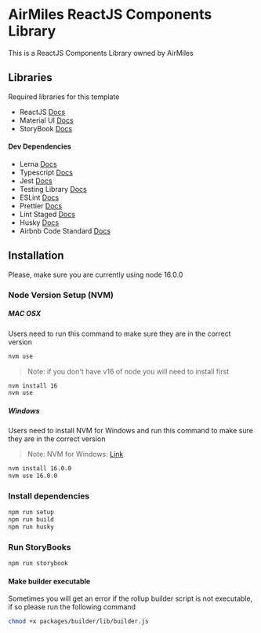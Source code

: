# AirMiles ReactJS Components Library

This is a ReactJS Components Library owned by AirMiles

## Libraries

Required libraries for this template

-   ReactJS [Docs](https://reactjs.org/)
-   Material UI [Docs](https://mui.com/)
-   StoryBook [Docs](https://storybook.js.org/)

#### Dev Dependencies

-   Lerna [Docs](https://lerna.js.org/)
-   Typescript [Docs](https://www.typescriptlang.org/)
-   Jest [Docs](https://jestjs.io/)
-   Testing Library [Docs](https://testing-library.com/)
-   ESLint [Docs](https://eslint.org/)
-   Prettier [Docs](https://prettier.io/)
-   Lint Staged [Docs](https://github.com/okonet/lint-staged)
-   Husky [Docs](https://github.com/typicode/husky)
-   Airbnb Code Standard [Docs](https://github.com/airbnb/javascript)

## Installation

Please, make sure you are currently using node 16.0.0

### Node Version Setup (NVM)

##### MAC OSX

Users need to run this command to make sure they are in the correct version

```sh
nvm use
```

> Note: if you don't have v16 of node you will need to install first

```sh
nvm install 16
nvm use
```

##### Windows

Users need to install NVM for Windows and run this command to make sure they are in the correct version

> Note: NVM for Windows: [Link](https://github.com/coreybutler/nvm-windows/releases)

```sh
nvm install 16.0.0
nvm use 16.0.0
```

### Install dependencies

```sh
npm run setup
npm run build
npm run husky
```

### Run StoryBooks

```sh
npm run storybook
```

#### Make builder executable

Sometimes you will get an error if the rollup builder script is not executable, if so please run the following command

```sh
chmod +x packages/builder/lib/builder.js
```
